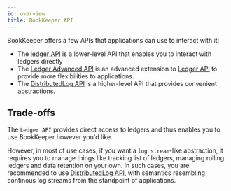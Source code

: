 ```yaml
---
id: overview
title: BookKeeper API
---
```


BookKeeper offers a few APIs that applications can use to interact with it:

* The [ledger API](ledger-api) is a lower-level API that enables you to interact with ledgers directly
* The [Ledger Advanced API](ledger-adv-api) is an advanced extension to [Ledger API](ledger-api) to provide more flexibilities to applications.
* The [DistributedLog API](distributedlog-api) is a higher-level API that provides convenient abstractions.

## Trade-offs

The `Ledger API` provides direct access to ledgers and thus enables you to use BookKeeper however you'd like.

However, in most of use cases, if you want a `log stream`-like abstraction, it requires you to manage things like tracking list of ledgers,
managing rolling ledgers and data retention on your own. In such cases, you are recommended to use [DistributedLog API](distributedlog-api),
with semantics resembling continous log streams from the standpoint of applications.
